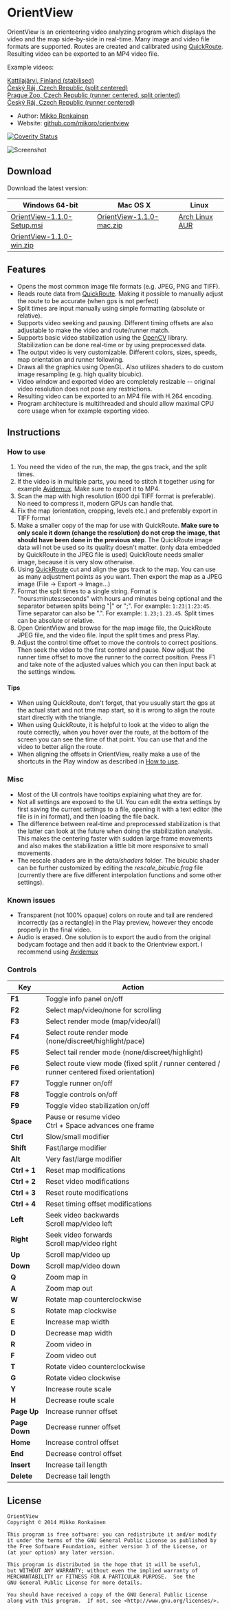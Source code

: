 # OrientView

OrientView is an orienteering video analyzing program which displays the video and the map side-by-side in real-time. Many image and video file formats are supported. Routes are created and calibrated using [QuickRoute](http://www.matstroeng.se/quickroute/en/). Resulting video can be exported to an MP4 video file.

Example videos:

[Kattilajärvi, Finland (stabilised)](https://youtu.be/4jh9KmYjdq8?si=M1UggbHVKInae4A9)  
[Český Ráj, Czech Republic (split centered)](https://youtu.be/KzfDpsgoeck?si=FSmcId5gGnHgNfyn)  
[Prague Zoo, Czech Republic (runner centered, split oriented)](https://youtu.be/wrvxJsXHAtc?si=Hv29LG7lthBRwy39)    
[Český Ráj, Czech Republic (runner centered)](https://youtu.be/iqBbxpQatak?si=TpNw071LAsF-BR9D)

* Author: [Mikko Ronkainen](http://mikkoronkainen.com)
* Website: [github.com/mikoro/orientview](https://github.com/mikoro/orientview)

[![Coverity Status](https://scan.coverity.com/projects/2849/badge.svg)](https://scan.coverity.com/projects/2849)

![Screenshot](http://mikoro.github.io/images/orientview/readme-screenshot.jpg "Screenshot")

## Download

Download the latest version:

| Windows 64-bit                                                                                                         | Mac OS X                                                                                                           | Linux                                                            |
|------------------------------------------------------------------------------------------------------------------------|--------------------------------------------------------------------------------------------------------------------|------------------------------------------------------------------|
| [OrientView-1.1.0-Setup.msi](https://github.com/mikoro/orientview/releases/download/v1.1.0/OrientView-1.1.0-Setup.msi) | [OrientView-1.1.0-mac.zip](https://github.com/mikoro/orientview/releases/download/v1.1.0/OrientView-1.1.0-mac.zip) | [Arch Linux AUR](https://aur.archlinux.org/packages/orientview/) |
| [OrientView-1.1.0-win.zip](https://github.com/mikoro/orientview/releases/download/v1.1.0/OrientView-1.1.0-win.zip)     | &nbsp;                                                                                                             | &nbsp;                                                           |

## Features

* Opens the most common image file formats (e.g. JPEG, PNG and TIFF).
* Reads route data from [QuickRoute](http://www.matstroeng.se/quickroute/en/). Making it possible to manually adjust the route to be accurate (when gps is not perfect)
* Split times are input manually using simple formatting (absolute or relative).
* Supports video seeking and pausing. Different timing offsets are also adjustable to make the video and route/runner match.
* Supports basic video stabilization using the [OpenCV](http://opencv.org/) library. Stabilization can be done real-time or by using preprocessed data.
* The output video is very customizable. Different colors, sizes, speeds, map orientation and runner following.
* Draws all the graphics using OpenGL. Also utilizes shaders to do custom image resampling (e.g. high quality bicubic).
* Video window and exported video are completely resizable -- original video resolution does not pose any restrictions.
* Resulting video can be exported to an MP4 file with H.264 encoding.
* Program architecture is multithreaded and should allow maximal CPU core usage when for example exporting video.

## Instructions

### How to use

1. You need the video of the run, the map, the gps track, and the split times.
2. If the video is in multiple parts, you need to stitch it together using for example [Avidemux](http://fixounet.free.fr/avidemux/). Make sure to export it to MP4.
3. Scan the map with high resolution (600 dpi TIFF format is preferable). No need to compress it, modern GPUs can handle that.
4. Fix the map (orientation, cropping, levels etc.) and preferably export in TIFF format 
5. Make a smaller copy of the map for use with QuickRoute. **Make sure to only scale it down (change the resolution) do not crop the image, that should have been done in the previous step**. The QuickRoute image data will not be used so its quality doesn't matter. (only data embedded by QuickRoute in the JPEG file is used) QuickRoute needs smaller image, because it is very slow otherwise.
6. Using [QuickRoute](http://www.matstroeng.se/quickroute/en/) cut and align the gps track to the map. You can use as many adjustment points as you want. Then export the map as a JPEG image (File -> Export -> Image...)
7. Format the split times to a single string. Format is "hours:minutes:seconds" with hours and minutes being optional and the separator between splits being "|" or ";". For example: `1:23|1:23:45`. Time separator can also be ".". For example: `1.23;1.23.45`. Split times can be absolute or relative.
8. Open OrientView and browse for the map image file, the QuickRoute JPEG file, and the video file. Input the split times and press Play.
9. Adjust the control time offset to move the controls to correct positions. Then seek the video to the first control and pause. Now adjust the runner time offset to move the runner to the correct position. Press F1 and take note of the adjusted values which you can then input back at the settings window.

#### Tips

- When using QuickRoute, don't forget, that you usually start the gps at the actual start and not tme map start, so it is wrong to align the route start directly with the triangle.
- When using QuickRoute, it is helpful to look at the video to align the route correctly, when you hover over the route, at the bottom of the screen you can see the time of that point. You can use that and the video to better align the route.
- When aligning the offsets in OrientView, really make a use of the shortcuts in the Play window as described in [How to use](#how-to-use).

### Misc

* Most of the UI controls have tooltips explaining what they are for.
* Not all settings are exposed to the UI. You can edit the extra settings by first saving the current settings to a file, opening it with a text editor (the file is in ini format), and then loading the file back.
* The difference between real-time and preprocessed stabilization is that the latter can look at the future when doing the stabilization analysis. This makes the centering faster with sudden large frame movements and also makes the stabilization a little bit more responsive to small movements.
* The rescale shaders are in the *data/shaders* folder. The bicubic shader can be further customized by editing the *rescale_bicubic.frag* file (currently there are five different interpolation functions and some other settings).

### Known issues

* Transparent (not 100% opaque) colors on route and tail are rendered incorrectly (as a rectangle) in the Play preview, however they encode properly in the final video.
* Audio is erased. One solution is to export the audio from the original bodycam footage and then add it back to the Orientview export. I recommend using [Avidemux](http://fixounet.free.fr/avidemux/)

### Controls

| Key           | Action                                                                                     |
|---------------|--------------------------------------------------------------------------------------------|
| **F1**        | Toggle info panel on/off                                                                   |
| **F2**        | Select map/video/none for scrolling                                                        |
| **F3**        | Select render mode (map/video/all)                                                         |
| **F4**        | Select route render mode (none/discreet/highlight/pace)                                    |
| **F5**        | Select tail render mode (none/discreet/highlight)                                          |
| **F6**        | Select route view mode (fixed split / runner centered / runner centered fixed orientation) |
| **F7**        | Toggle runner on/off                                                                       |
| **F8**        | Toggle controls on/off                                                                     |
| **F9**        | Toggle video stabilization on/off                                                          |
| **Space**     | Pause or resume video <br> Ctrl + Space advances one frame                                 |
| **Ctrl**      | Slow/small modifier                                                                        |
| **Shift**     | Fast/large modifier                                                                        |
| **Alt**       | Very fast/large modifier                                                                   |
| **Ctrl + 1**  | Reset map modifications                                                                    |
| **Ctrl + 2**  | Reset video modifications                                                                  |
| **Ctrl + 3**  | Reset route modifications                                                                  |
| **Ctrl + 4**  | Reset timing offset modifications                                                          |
| **Left**      | Seek video backwards <br> Scroll map/video left                                            |
| **Right**     | Seek video forwards <br> Scroll map/video right                                            |
| **Up**        | Scroll map/video up                                                                        |
| **Down**      | Scroll map/video down                                                                      |
| **Q**         | Zoom map in                                                                                |
| **A**         | Zoom map out                                                                               |
| **W**         | Rotate map counterclockwise                                                                |
| **S**         | Rotate map clockwise                                                                       |
| **E**         | Increase map width                                                                         |
| **D**         | Decrease map width                                                                         |
| **R**         | Zoom video in                                                                              |
| **F**         | Zoom video out                                                                             |
| **T**         | Rotate video counterclockwise                                                              |
| **G**         | Rotate video clockwise                                                                     |
| **Y**         | Increase route scale                                                                       |
| **H**         | Decrease route scale                                                                       |
| **Page Up**   | Increase runner offset                                                                     |
| **Page Down** | Decrease runner offset                                                                     |
| **Home**      | Increase control offset                                                                    |
| **End**       | Decrease control offset                                                                    |
| **Insert**    | Increase tail length                                                                       |
| **Delete**    | Decrease tail length                                                                       |

## License

    OrientView
    Copyright © 2014 Mikko Ronkainen
    
    This program is free software: you can redistribute it and/or modify
    it under the terms of the GNU General Public License as published by
    the Free Software Foundation, either version 3 of the License, or
    (at your option) any later version.
    
    This program is distributed in the hope that it will be useful,
    but WITHOUT ANY WARRANTY; without even the implied warranty of
    MERCHANTABILITY or FITNESS FOR A PARTICULAR PURPOSE.  See the
    GNU General Public License for more details.
    
    You should have received a copy of the GNU General Public License
    along with this program.  If not, see <http://www.gnu.org/licenses/>.
